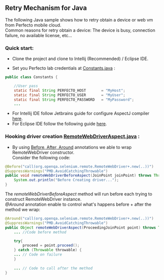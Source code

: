 ## Retry Mechanism for Java

The following Java sample shows how to retry obtain a device or web vm from Perfecto mobile cloud.<br/>
Common reasons for retry obtain a device: The device is busy, connection failure, no available license, etc... 

### Quick start: 

- Clone the project and clone to Intellij (Recommended) / Eclipse IDE. 

- Set you Perfecto lab credentials at [Constants.java](src/test/java/Constants.java) : 

```Java 
public class Constants {

    //User pass
    static final String PERFECTO_HOST       = "MyHost";
    static final String PERFECTO_USER       = "MyUser";
    static final String PERFECTO_PASSWORD   = "MyPassword";
    ... 
```

- For Intellij IDE follow Jetbrains guide for configure AspectJ compiler [here](https://www.jetbrains.com/help/idea/2016.3/aspectj.html). 
- For Eclipse IDE follow the following guide [here](http://www.eclipse.org/aspectj/). 

### Hooking driver creation [RemoteWebDriverAspect.java](src/test/java/RemoteWebDriverAspect.java) : 
- By using [Before, After, Around](https://eclipse.org/aspectj/doc/next/progguide/semantics-advice.html) annotations we able to wrap RemoteWebDriver constructor. <br/>
Consider the following code: <br/>
```Java 
@Before("call(org.openqa.selenium.remote.RemoteWebDriver+.new(..))")
@SuppressWarnings("PMD.AvoidCatchingThrowable")
public void remoteWebDriverBeforeAspect(JoinPoint joinPoint) throws Throwable {
    System.out.println("Before Creating driver...");
}
```
The *remoteWebDriverBeforeAspect* method will run before each trying to construct RemoteWebDriver instance. <br/> 
*@Around* annotation enable to control what's happens before + after the method we wrap: <br/>
```Java 
@Around("call(org.openqa.selenium.remote.RemoteWebDriver+.new(..))")
@SuppressWarnings("PMD.AvoidCatchingThrowable")
public Object remoteWebDriverAspect(ProceedingJoinPoint point) throws Throwable {
    ... //Code before method 

    try{
        proceed = point.proceed();
    } catch (Throwable throwable) {
    ... // Code on failure 
    }
    
    ... // Code to call after the method 
}
```
